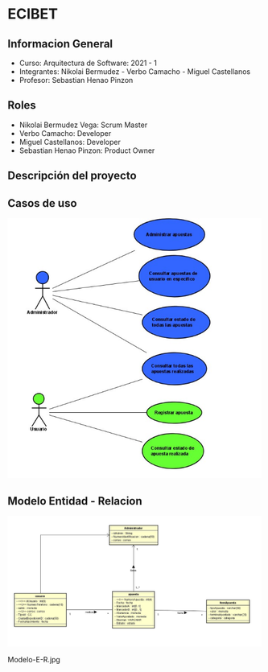 # ECIBET
## Informacion General
- Curso: Arquitectura de Software: 2021 - 1
- Integrantes: Nikolai Bermudez - Verbo Camacho - Miguel Castellanos
- Profesor: Sebastian Henao Pinzon

## Roles
- Nikolai Bermudez Vega: Scrum Master
- Verbo Camacho: Developer
- Miguel Castellanos: Developer
- Sebastian Henao Pinzon: Product Owner

## Descripción del proyecto

## Casos de uso
![](img/Casos_de_uso.jpg)

## Modelo Entidad - Relacion
![](img/Modelo-E-R.jpg)




Modelo-E-R.jpg
